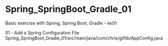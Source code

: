# Spring_SpringBoot_Gradle_01
Basic exercise with Spring, Spring Boot, Gradle - ex01

01 - Add a Spring Configuration File
	Spring_SpringBoot_Gradle_01/src/main/java/com/chris/giflib/AppConfig.java
	


